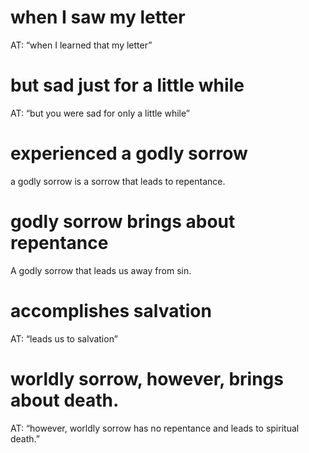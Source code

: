 #  when I saw my letter 
AT: “when I learned that my letter”
#  but sad just for a little while 
AT: “but you were sad for only a little while”
#  experienced a godly sorrow 
a godly sorrow is a sorrow that leads to repentance.
#  godly sorrow brings about repentance 
A godly sorrow that leads us away from sin.
#  accomplishes salvation 
AT: “leads us to salvation”
#  worldly sorrow, however, brings about death. 
AT: “however, worldly sorrow has no
repentance and leads to spiritual death.”

